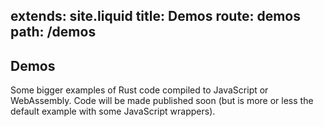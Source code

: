 extends: site.liquid
title: Demos
route: demos
path: /demos
---

## Demos

Some bigger examples of Rust code compiled to JavaScript or WebAssembly. Code will be made published soon (but is more or less the default example with some JavaScript wrappers).
